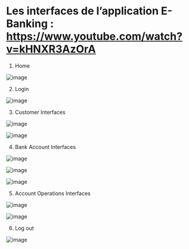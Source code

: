 # Les interfaces de l’application E-Banking     : https://www.youtube.com/watch?v=kHNXR3AzOrA

1. Home

![image](https://user-images.githubusercontent.com/81255636/172178906-fd5a6816-44c4-4a17-9eaa-d7e0530ffdb5.png)

2. Login

![image](https://user-images.githubusercontent.com/81255636/172179558-7908a7fe-d370-4103-bef5-c05f40ad3924.png)

3. Customer Interfaces

![image](https://user-images.githubusercontent.com/81255636/172179877-d475a1dc-c075-4e4d-976b-d43e360b262d.png)

![image](https://user-images.githubusercontent.com/81255636/172181419-57e983c2-dcb8-4e9a-bdea-19eed850c8d1.png)

4. Bank Account Interfaces

![image](https://user-images.githubusercontent.com/81255636/172180019-0788bcc7-6232-4ca1-ab0e-addeb5bab13c.png)

![image](https://user-images.githubusercontent.com/81255636/172180207-88258d21-e538-44b4-a8ac-3ccba05e83ea.png)

![image](https://user-images.githubusercontent.com/81255636/172180483-61cd0aec-6b10-479b-8a37-ed78b8a080b2.png)

5. Account Operations Interfaces

![image](https://user-images.githubusercontent.com/81255636/172180669-639cda5e-fb0a-4195-8b85-009659f94532.png)

![image](https://user-images.githubusercontent.com/81255636/172180709-8932af9d-86e8-42b8-9f18-46e9f50fb0a1.png)

6. Log out

![image](https://user-images.githubusercontent.com/81255636/172180749-13055693-2e4f-4cfd-bad7-343252f1f91c.png)

